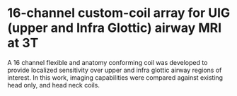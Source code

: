 # 16-channel custom-coil array for UIG (upper and Infra Glottic) airway MRI at 3T
A 16 channel flexible and anatomy conforming coil was developed to provide localized sensitivity over upper and infra glottic airway regions of interest. In this work, imaging capabilities were compared against existing head only, and head neck coils.
